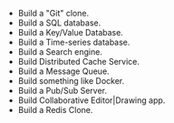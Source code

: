 - Build a "Git" clone.
- Build a SQL database.
- Build a Key/Value Database.
- Build a Time-series database.
- Build a Search engine.
- Build Distributed Cache Service.
- Build a Message Queue.
- Build something like Docker.
- Build a Pub/Sub Server.
- Build Collaborative Editor|Drawing app.
- Build a Redis Clone.
